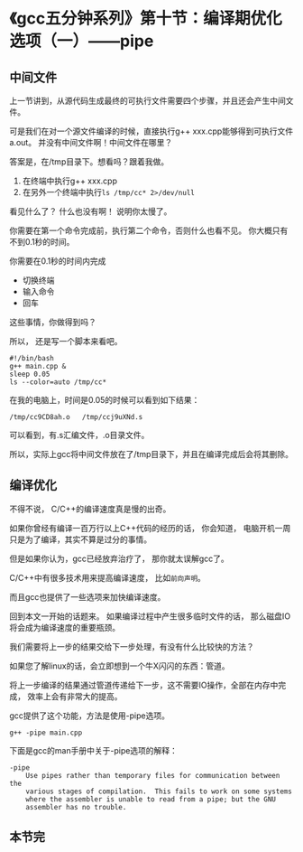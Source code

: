 # 《gcc五分钟系列》第十节：编译期优化选项（一）——pipe

## 中间文件

上一节讲到，从源代码生成最终的可执行文件需要四个步骤，并且还会产生中间文件。

可是我们在对一个源文件编译的时候，直接执行g++ xxx.cpp能够得到可执行文件a.out。
并没有中间文件啊！中间文件在哪里？

答案是，在/tmp目录下。想看吗？跟着我做。

1. 在终端中执行g++ xxx.cpp
2. 在另外一个终端中执行`ls /tmp/cc* 2>/dev/null`

看见什么了？
什么也没有啊！
说明你太慢了。

你需要在第一个命令完成前，执行第二个命令，否则什么也看不见。
你大概只有不到0.1秒的时间。

你需要在0.1秒的时间内完成

* 切换终端
* 输入命令
* 回车

这些事情，你做得到吗？

所以，
还是写一个脚本来看吧。

    #!/bin/bash
    g++ main.cpp &
    sleep 0.05
    ls --color=auto /tmp/cc*

在我的电脑上，时间是0.05的时候可以看到如下结果：

    /tmp/cc9CD8ah.o   /tmp/ccj9uXNd.s

可以看到，有.s汇编文件，.o目录文件。

所以，实际上gcc将中间文件放在了/tmp目录下，并且在编译完成后会将其删除。

## 编译优化

不得不说，
C/C++的编译速度真是慢的出奇。

如果你曾经有编译一百万行以上C++代码的经历的话，
你会知道，
电脑开机一周只是为了编译，其实不算是过分的事情。

但是如果你认为，gcc已经放弃治疗了，
那你就太误解gcc了。

C/C++中有很多技术用来提高编译速度，
比如`前向声明`。

而且gcc也提供了一些选项来加快编译速度。

回到本文一开始的话题来。
如果编译过程中产生很多临时文件的话，
那么磁盘IO将会成为编译速度的重要瓶颈。

我们需要将上一步的结果交给下一步处理，有没有什么比较快的方法？

如果您了解linux的话，会立即想到一个牛X闪闪的东西：管道。

将上一步编译的结果通过管道传递给下一步，这不需要IO操作，全部在内存中完成，
效率上会有非常大的提高。

gcc提供了这个功能，方法是使用-pipe选项。

    g++ -pipe main.cpp

下面是gcc的man手册中关于-pipe选项的解释：

    -pipe
        Use pipes rather than temporary files for communication between the
        various stages of compilation.  This fails to work on some systems
        where the assembler is unable to read from a pipe; but the GNU
        assembler has no trouble.

## 本节完

